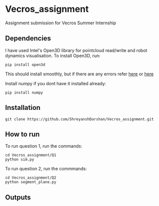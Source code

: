 # Vecros_assignment
Assignment submission for Vecros Summer Internship

## Dependencies

I have used Intel's Open3D library for pointcloud read/write and robot dynamics visualisation.
To install Open3D, run:
```
pip install open3d
```
This should install smoothly, but if there are any errors refer [here](http://www.open3d.org/docs/release/getting_started.html) or [here](https://pypi.org/project/open3d/)


Install numpy if you dont have it installed already:
```
pip install numpy
```

## Installation
```
git clone https://github.com/ShreyanshDarshan/Vecros_assignment.git
```

## How to run
To run question 1, run the commands:
```
cd Vecros_assignment/Q1
python sim.py
```

To run question 2, run the commmands:
```
cd Vecros_assignment/Q2
python segment_plane.py
```

## Outputs

